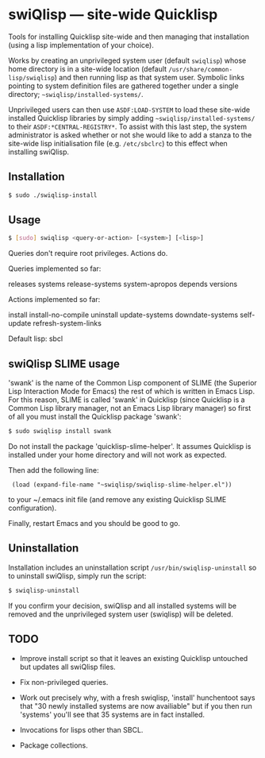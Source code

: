 # swiQlisp — site-wide Quicklisp

Tools for installing Quicklisp site-wide and then managing that installation
(using a lisp implementation of your choice).

Works by creating an unprivileged system user (default `swiqlisp`) whose home
directory is in a site-wide location (default `/usr/share/common-lisp/swiqlisp`)
and then running lisp as that system user.  Symbolic links pointing to system
definition files are gathered together under a single directory;
`~swiqlisp/installed-systems/`.

Unprivileged users can then use `ASDF:LOAD-SYSTEM` to load these site-wide
installed Quicklisp libraries by simply adding `~swiqlisp/installed-systems/` to
their `ASDF:*CENTRAL-REGISTRY*`.  To assist with this last step, the system
administrator is asked whether or not she would like to add a stanza to the
site-wide lisp initialisation file (e.g. `/etc/sbclrc`) to this effect when
installing swiQlisp.


## Installation

```bash
$ sudo ./swiqlisp-install
```

## Usage

```bash
$ [sudo] swiqlisp <query-or-action> [<system>] [<lisp>]
```
Queries don't require root privileges.  Actions do.

Queries implemented so far:

 releases
 systems
 release-systems
 system-apropos
 depends
 versions

Actions implemented so far:

 install
 install-no-compile
 uninstall
 update-systems
 downdate-systems
 self-update
 refresh-system-links

Default lisp: sbcl

## swiQlisp SLIME usage

'swank' is the name of the Common Lisp component of SLIME (the Superior Lisp
Interaction Mode for Emacs) the rest of which is written in Emacs Lisp.  For
this reason, SLIME is called 'swank' in Quicklisp (since Quicklisp is a Common
Lisp library manager, not an Emacs Lisp library manager) so first of all you
must install the Quicklisp package 'swank':

```bash
$ sudo swiqlisp install swank
```
Do not install the package 'quicklisp-slime-helper'.  It assumes Quicklisp is
installed under your home directory and will not work as expected.

Then add the following line:

```elisp
 (load (expand-file-name "~swiqlisp/swiqlisp-slime-helper.el"))
```
to your ~/.emacs init file (and remove any existing Quicklisp SLIME
configuration).

Finally, restart Emacs and you should be good to go.

## Uninstallation

Installation includes an uninstallation script `/usr/bin/swiqlisp-uninstall` so
to uninstall swiQlisp, simply run the script:

```bash
$ swiqlisp-uninstall
```
If you confirm your decision, swiQlisp and all installed systems will be
removed and the unprivileged system user (swiqlisp) will be deleted.

## TODO

* Improve install script so that it leaves an existing Quicklisp untouched but
  updates all swiQlisp files.

* Fix non-privileged queries.

* Work out precisely why, with a fresh swiqlisp, 'install' hunchentoot says that
  "30 newly installed systems are now availiable" but if you then run 'systems'
  you'll see that 35 systems are in fact installed.

* Invocations for lisps other than SBCL.

* Package collections.

<!--
Local Variables:
mode:markdown
End:
-->
